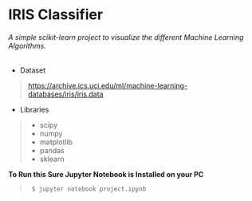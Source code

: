 # IRIS Classifier

###### A simple scikit-learn project to visualize the different Machine Learning Algorithms.

- Dataset
>https://archive.ics.uci.edu/ml/machine-learning-databases/iris/iris.data

- Libraries
> - scipy
> - numpy
> - matplotlib
> - pandas
> - sklearn

**To Run this Sure Jupyter Notebook is Installed on your PC**

> ``` $ jupyter notebook project.ipynb```

